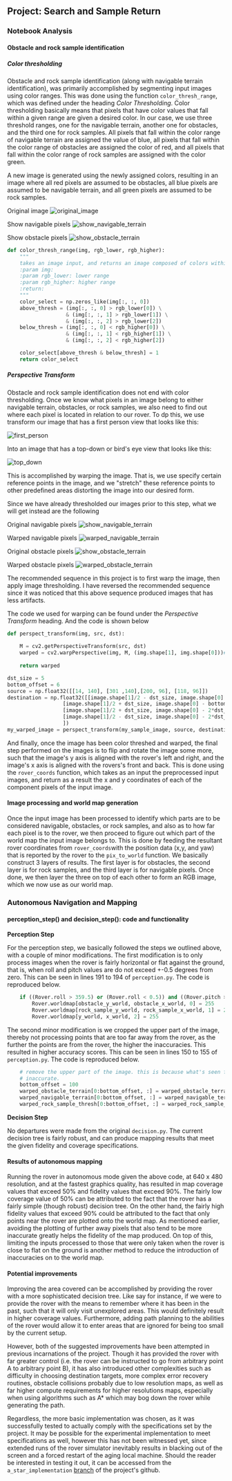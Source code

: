 ## Project: Search and Sample Return

### Notebook Analysis
#### Obstacle and rock sample identification

##### Color thresholding

Obstacle and rock sample identification (along with navigable terrain identification), was primarily accomplished by segmenting input images using color ranges. This was done using the function `color_thresh_range`, which was defined under the heading _Color Thresholding_. Color thresholding basically means that pixels that have color values that fall within a given range are given a desired color. In our case, we use three threshold ranges, one for the navigable terrain, another one for obstacles, and the third one for rock samples.  All pixels that fall within the color range of navigable terrain are assigned the value of blue, all pixels that fall within the color range of obstacles are assigned the color of red, and all pixels that fall within the color range of rock samples are assigned with the color green.

A new image is generated using the newly assigned colors, resulting in an image where all red pixels are assumed to be obstacles, all blue pixels are assumed to be navigable terrain, and all green pixels are assumed to be rock samples. 

Original image
![original_image](./writeup_images/first_person.png)

Show navigable pixels
![show_navigable_terrain](./writeup_images/navigable_terrain.png)

Show obstacle pixels
![show_obstacle_terrain](./writeup_images/obstacle_terrain.png)


```python
def color_thresh_range(img, rgb_lower, rgb_higher):
    """
    takes an image input, and returns an image composed of colors within range
    :param img:
    :param rgb_lower: lower range
    :param rgb_higher: higher range
    :return:
    """
    color_select = np.zeros_like(img[:, :, 0])
    above_thresh = (img[:, :, 0] > rgb_lower[0]) \
                   & (img[:, :, 1] > rgb_lower[1]) \
                   & (img[:, :, 2] > rgb_lower[2])
    below_thresh = (img[:, :, 0] < rgb_higher[0]) \
                   & (img[:, :, 1] < rgb_higher[1]) \
                   & (img[:, :, 2] < rgb_higher[2])

    color_select[above_thresh & below_thresh] = 1
    return color_select
```

##### Perspective Transform

Obstacle and rock sample identification does not end with color thresholding.  Once we know what pixels in an image belong to either navigable terrain, obstacles, or rock samples, we also need to find out where each pixel is located in relation to our rover. To dp this, we use transform our image that has a first person view that looks like this:

![first_person](./writeup_images/first_person.png)

Into an image that has a top-down or bird's eye view that looks like this:

![top_down](./writeup_images/top_down.png)

This is accomplished by warping the image.  That is, we use specify certain reference points in the image, and we "stretch" these reference points to other predefined areas distorting the image into our desired form.

Since we have already thresholded our images prior to this step, what we will get instead are the following

Original navigable pixels
![show_navigable_terrain](./writeup_images/navigable_terrain.png)

Warped navigable pixels
![warped_navigable_terrain](./writeup_images/warped_navigable_terrain.png)


Original obstacle pixels
![show_obstacle_terrain](./writeup_images/obstacle_terrain.png)


Warped obstacle pixels
![warped_obstacle_terrain](./writeup_images/warped_obstacle_terrain.png)

The recommended sequence in this project is to first warp the image, then apply image thresholding.  I have reversed the recommended sequence since it was noticed that this above sequence produced images that has less artifacts.

The code we used for warping can be found under the _Perspective Transform_ heading. And the code is shown below

```python
def perspect_transform(img, src, dst):
           
    M = cv2.getPerspectiveTransform(src, dst)
    warped = cv2.warpPerspective(img, M, (img.shape[1], img.shape[0]))# keep same size as input image
    
    return warped

dst_size = 5 
bottom_offset = 6
source = np.float32([[14, 140], [301 ,140],[200, 96], [118, 96]])
destination = np.float32([[image.shape[1]/2 - dst_size, image.shape[0] - bottom_offset],
                  [image.shape[1]/2 + dst_size, image.shape[0] - bottom_offset],
                  [image.shape[1]/2 + dst_size, image.shape[0] - 2*dst_size - bottom_offset], 
                  [image.shape[1]/2 - dst_size, image.shape[0] - 2*dst_size - bottom_offset],
                  ])
my_warped_image = perspect_transform(my_sample_image, source, destination)

```

And finally, once the image has been color threshed and warped, the final step performed on the images is to flip and rotate the image some more, such that the image's y axis is aligned with the rover's left and right, and the image's x axis is aligned with the rovers's front and back. This is done using the `rover_coords` function, which takes as an input the preprocessed input images, and return as a result the x and y coordinates of each of the component pixels of the input image.


#### Image processing and world map generation

Once the input image has been processed to identify which parts are to be considered navigable, obstacles, or rock samples, and also as to how far each pixel is to the rover, we then proceed to figure out which part of the world map the input image belongs to.  This is done by feeding the resultant rover coordinates from `rover_coords`with the position data (x,y, and yaw) that is reported by the rover to the `pix_to_world` function. We basically construct 3 layers of results.  The first layer is for obstacles, the second layer is for rock samples, and the third layer is for navigable pixels. Once done, we then layer the three on top of each other to form an RGB image, which we now use as our world map.

### Autonomous Navigation and Mapping

#### perception_step() and decision_step(): code and functionality
**Perception Step**

For the perception step, we basically followed the steps we outlined above, with a couple of minor modifications.  The first modification is to only process images when the rover is fairly horizontal or flat against the ground, that is, when roll and pitch values are do not exceed +-0.5 degrees from zero. This can be seen in lines 191 to 194 of `perception.py`. The code is reproduced below.

```python
    if ((Rover.roll > 359.5) or (Rover.roll < 0.5)) and ((Rover.pitch > 359.5) or (Rover.pitch < 0.5)):
        Rover.worldmap[obstacle_y_world, obstacle_x_world, 0] = 255
        Rover.worldmap[rock_sample_y_world, rock_sample_x_world, 1] = 255
        Rover.worldmap[y_world, x_world, 2] = 255
```

The second minor modification is we cropped the upper part of the image, thereby not processing points that are too far away from the rover, as the further the points are from the rover, the higher the inaccuracies.  This resulted in higher accuracy scores. This can be seen in lines 150 to 155 of `perception.py`.  The code is reproduced below.

```python
    # remove the upper part of the image. this is because what's seen further away is normally
    # inaccurate.
    bottom_offset = 100
    warped_obstacle_terrain[0:bottom_offset, :] = warped_obstacle_terrain[0:bottom_offset, :] * 0
    warped_navigable_terrain[0:bottom_offset, :] = warped_navigable_terrain[0:bottom_offset, :] * 0
    warped_rock_sample_thresh[0:bottom_offset, :] = warped_rock_sample_thresh[0:bottom_offset, :] * 0

```

**Decision Step**

No departures were made from the original `decision.py`. The current decision tree is fairly robust, and can produce mapping results that meet the given fidelity and coverage specifications.


#### Results of autonomous mapping

Running the rover in autonomous mode given the above code, at 640 x 480 resolution, and at the fastest graphics quality, has resulted in map coverage values that exceed 50% and fidelity values that exceed 90%. The fairly low coverage value of 50% can be attributed to the fact that the rover has a fairly simple (though robust) decision tree.  On the other hand, the fairly high fidelity values that exceed 90% could be attributed to the fact that only points near the rover are plotted onto the world map.  As mentioned earlier, avoiding the plotting of further away pixels that also tend to be more inaccurate greatly helps the fidelity of the map produced.  On top of this, limiting the inputs processed to those that were only taken when the rover is close to flat on the ground is another method to reduce the introduction of inaccuracies on to the world map.


#### Potential improvements

Improving the area covered can be accomplished by providing the rover with a more sophisticated decision tree. Like say for instance, if we were to provide the rover with the means to remember where it has been in the past, such that it will only visit unexplored areas. This would definitely result in higher coverage values.  Furthermore, adding path planning to the abilities of the rover would allow it to enter areas that are ignored for being too small by the current setup.

However, both of the suggested improvements have been attempted in previous incarnations of the project. Though it has provided the rover with far greater control (i.e. the rover can be instructed to go from arbitrary point A to arbitrary point B), it has also introduced other complexities such as difficulty in choosing destination targets, more complex error recovery routines, obstacle collisions probably due to low resolution maps,  as well as far higher compute requirements for higher resolutions maps, especially when using algorithms such as A* which may bog down the rover while generating the path.

Regardless, the more basic implementation was chosen, as it was successfully tested to actually comply with the specifications set by the project. It may be possible for the experimental implementation to meet specifications as well, however this has not been witnessed yet, since extended runs of the rover simulator inevitably results in blacking out of the screen and a forced restart of the aging local machine. Should the reader be interested in testing it out, it can be accessed from the `a_star_implementation` [branch](https://github.com/flores-jacob/RoboND-Rover-Project/tree/a_star_implementation) of the project's github.